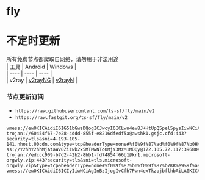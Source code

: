 # fly
# 不定时更新
所有免费节点都爬取自网络，请勿用于非法用途  
|  工具  | Android  | Windows  |  
|  ----  | ----   | ----  |  
| v2ray  | [v2rayNG](https://github.com/2dust/v2rayNG/releases) | [v2rayN](https://github.com/2dust/v2rayN/releases) |  
  
### 节点更新订阅  
- `https://raw.githubusercontent.com/ts-sf/fly/main/v2`  
- `https://raw.fastgit.org/ts-sf/fly/main/v2`  
``` 
vmess://ew0KICAidiI6IG51bGwsDQogICJwcyI6ICLwn4ev8J+HtUpQ5pel5pysIiwNCiAgImFkZCI6ICJ2Ny41ODMxODEueHl6IiwNCiAgInBvcnQiOiAiNDQzIiwNCiAgImlkIjogImM1OWZmZDcwLWE0MTQtNGQ3ZC1hMDYxLWEyNjIxMzQ5ZmE2OSIsDQogICJhaWQiOiAiMCIsDQogICJzY3kiOiBudWxsLA0KICAibmV0IjogIndzIiwNCiAgInR5cGUiOiAiYXV0byIsDQogICJob3N0IjogIiIsDQogICJwYXRoIjogIi8iLA0KICAidGxzIjogIiIsDQogICJzbmkiOiAiIg0KfQ==
trojan://60454f67-7e28-4ddd-855f-e8216dfedf5a@awshk1.gsjc.cfd:443?security=tls&sni=4-193-105-141.nhost.00cdn.com&type=tcp&headerType=none#%f0%9f%87%ad%f0%9f%87%b0HK%e9%a6%99%e6%b8%af
ss://Y2hhY2hhMjAtaWV0Zi1wb2x5MTMwNTo0MjY3MzM1MDQy@172.105.72.117:39680#%f0%9f%87%a9%f0%9f%87%aaDE%e5%be%b7%e5%9b%bd
trojan://edccc909-b7d2-42b2-8bb1-fd74854f66b1@kr1.microsoft-orgwly.vip:443?security=tls&sni=tls.microsoft-orgwly.vip&type=tcp&headerType=none#%f0%9f%87%b0%f0%9f%87%b7KR%e9%9f%a9%e5%9b%bd
vmess://ew0KICAidiI6ICIyIiwNCiAgInBzIjogIvCfh7Pwn4exTkzojbflhbAiLA0KICAiYWRkIjogInVzMS54ODk4OTg5Lnh5eiIsDQogICJwb3J0IjogIjU0NDExIiwNCiAgImlkIjogIjAxZTA3ZjJlLWZjMDAtNDViYi1iYmY1LTU0N2Y1ODMxNmUxOCIsDQogICJhaWQiOiAiMCIsDQogICJzY3kiOiAiYXV0byIsDQogICJuZXQiOiAid3MiLA0KICAidHlwZSI6ICJub25lIiwNCiAgImhvc3QiOiAidXMxLng4OTg5ODkueHl6IiwNCiAgInBhdGgiOiAiL2FyaWNrZS5jb20iLA0KICAidGxzIjogInRscyIsDQogICJzbmkiOiAiIg0KfQ==
```